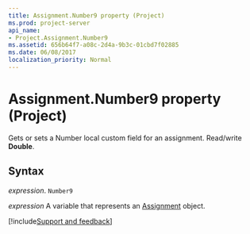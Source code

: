 ```yaml
---
title: Assignment.Number9 property (Project)
ms.prod: project-server
api_name:
- Project.Assignment.Number9
ms.assetid: 656b64f7-a08c-2d4a-9b3c-01cbd7f02885
ms.date: 06/08/2017
localization_priority: Normal
---
```



# Assignment.Number9 property (Project)

Gets or sets a Number local custom field for an assignment. Read/write  **Double**.


## Syntax

_expression_. `Number9`

_expression_ A variable that represents an [Assignment](./Project.Assignment.md) object.

[!include[Support and feedback](~/includes/feedback-boilerplate.md)]
